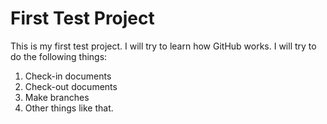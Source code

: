 # First Test Project
This is my first test project. I will try to learn how GitHub works. I will try to do the following things: 
1. Check-in documents 
2. Check-out documents 
3. Make branches 
4. Other things like that. 
